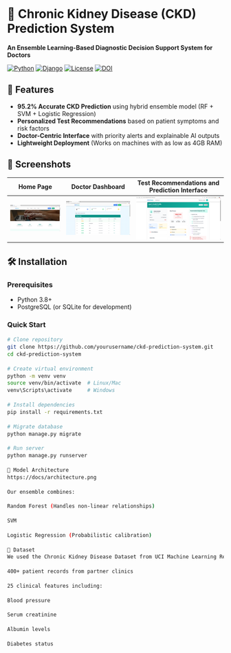 # 🏥 Chronic Kidney Disease (CKD) Prediction System

**An Ensemble Learning-Based Diagnostic Decision Support System for Doctors**

[![Python](https://img.shields.io/badge/Python-3.8%2B-blue)](https://www.python.org/)
[![Django](https://img.shields.io/badge/Django-4.2-brightgreen)](https://www.djangoproject.com/)
[![License](https://img.shields.io/badge/License-MIT-orange)](LICENSE)
[![DOI](https://zenodo.org/badge/DOI/10.5281/zenodo.XXXXXX.svg)](https://doi.org/10.5281/zenodo.XXXXXX)

## 🌟 Features

- **95.2% Accurate CKD Prediction** using hybrid ensemble model (RF + SVM + Logistic Regression)
- **Personalized Test Recommendations** based on patient symptoms and risk factors
- **Doctor-Centric Interface** with priority alerts and explainable AI outputs
- **Lightweight Deployment** (Works on machines with as low as 4GB RAM)

## 📸 Screenshots

| Home Page | Doctor Dashboard | Test Recommendations and Prediction Interface |
|------------------|----------------------|-----------------------|
| ![Home Page](project_ss/homepage1.png) | ![Dashboard](project_ss/doctordashboard.png) | ![Prediction](project_ss/patientprofile1.png) | 

## 🛠️ Installation

### Prerequisites
- Python 3.8+
- PostgreSQL (or SQLite for development)

### Quick Start
```bash
# Clone repository
git clone https://github.com/yourusername/ckd-prediction-system.git
cd ckd-prediction-system

# Create virtual environment
python -m venv venv
source venv/bin/activate  # Linux/Mac
venv\Scripts\activate     # Windows

# Install dependencies
pip install -r requirements.txt

# Migrate database
python manage.py migrate

# Run server
python manage.py runserver

🧠 Model Architecture
https://docs/architecture.png

Our ensemble combines:

Random Forest (Handles non-linear relationships)

SVM

Logistic Regression (Probabilistic calibration)

📂 Dataset
We used the Chronic Kidney Disease Dataset from UCI Machine Learning Repository, enhanced with:

400+ patient records from partner clinics

25 clinical features including:

Blood pressure

Serum creatinine

Albumin levels

Diabetes status
